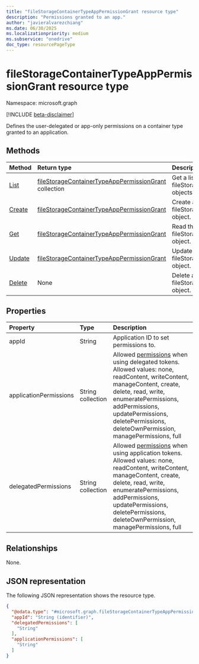 ```yaml
---
title: "fileStorageContainerTypeAppPermissionGrant resource type"
description: "Permissions granted to an app."
author: "javieralvarezchiang"
ms.date: 06/30/2025
ms.localizationpriority: medium
ms.subservice: "onedrive"
doc_type: resourcePageType
---
```


# fileStorageContainerTypeAppPermissionGrant resource type

Namespace: microsoft.graph

[!INCLUDE [beta-disclaimer](../../includes/beta-disclaimer.md)]

Defines the user-delegated or app-only permissions on a container type granted to an application.


## Methods
|Method|Return type|Description|
|:---|:---|:---|
|[List](../api/filestoragecontainertyperegistration-list-applicationpermissiongrants.md)|[fileStorageContainerTypeAppPermissionGrant](../resources/filestoragecontainertypeapppermissiongrant.md) collection|Get a list of the fileStorageContainerTypeAppPermissionGrant objects and their properties.|
|[Create](../api/filestoragecontainertyperegistration-post-applicationpermissiongrants.md)|[fileStorageContainerTypeAppPermissionGrant](../resources/filestoragecontainertypeapppermissiongrant.md)|Create a new fileStorageContainerTypeAppPermissionGrant object.|
|[Get](../api/filestoragecontainertypeapppermissiongrant-get.md)|[fileStorageContainerTypeAppPermissionGrant](../resources/filestoragecontainertypeapppermissiongrant.md)|Read the properties and relationships of a fileStorageContainerTypeAppPermissionGrant object.|
|[Update](../api/filestoragecontainertypeapppermissiongrant-update.md)|[fileStorageContainerTypeAppPermissionGrant](../resources/filestoragecontainertypeapppermissiongrant.md)|Update the properties of a fileStorageContainerTypeAppPermissionGrant object.|
|[Delete](../api/filestoragecontainertyperegistration-delete-applicationpermissiongrants.md)|None|Delete a fileStorageContainerTypeAppPermissionGrant object.|

## Properties
|Property|Type|Description|
|:---|:---|:---|
|appId|String|Application ID to set permissions to.|
|applicationPermissions|String collection|Allowed [permissions](https://learn.microsoft.com/sharepoint/dev/embedded/development/auth#container-type-application-permissions) when using delegated tokens. Allowed values: none, readContent, writeContent, manageContent, create, delete, read, write, enumeratePermissions, addPermissions, updatePermissions, deletePermissions, deleteOwnPermission, managePermissions, full|
|delegatedPermissions|String collection|Allowed [permissions](https://learn.microsoft.com/sharepoint/dev/embedded/development/auth#container-type-application-permissions) when using application tokens. Allowed values: none, readContent, writeContent, manageContent, create, delete, read, write, enumeratePermissions, addPermissions, updatePermissions, deletePermissions, deleteOwnPermission, managePermissions, full|

## Relationships
None.

## JSON representation
The following JSON representation shows the resource type.
<!-- {
  "blockType": "resource",
  "keyProperty": "appId",
  "@odata.type": "microsoft.graph.fileStorageContainerTypeAppPermissionGrant",
  "openType": false
}
-->
``` json
{
  "@odata.type": "#microsoft.graph.fileStorageContainerTypeAppPermissionGrant",
  "appId": "String (identifier)",
  "delegatedPermissions": [
    "String"
  ],
  "applicationPermissions": [
    "String"
  ]
}
```
